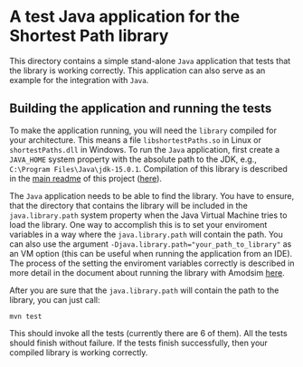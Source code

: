 A test Java application for the Shortest Path library
=====================================================

This directory contains a simple stand-alone `Java` application that tests that the library is working correctly. 
This application can also serve as an example for the integration with `Java`.

Building the application and running the tests
----------------------------------------------

To make the application running, you will need the `library` compiled for your architecture. 
This means a file `libshortestPaths.so` in Linux or `shortestPaths.dll` in Windows.
To run the `Java` application, first create a `JAVA_HOME` system property with the absolute path to the JDK, e.g., `C:\Program Files\Java\jdk-15.0.1`.
Compilation of this library is described in the [main readme](../README.md) of this project ([here](../README.md)).

The `Java` application needs to be able to find the library. 
You have to ensure, that the directory that contains the library will be included in the `java.library.path` 
system property when the Java Virtual Machine tries to load the library. 
One way to accomplish this is to set your enviroment variables in a way where the `java.library.path` will contain 
the path. 
You can also use the argument `-Djava.library.path="your_path_to_library"` as an VM option (this can be useful 
when running the application from an IDE). 
The process of the setting the enviroment variables correctly is described in more detail in the document about running 
the library with Amodsim [here](../AMOD_README.md).

After you are sure that the `java.library.path` will contain the path to the library, you can just call:

```
mvn test
```

This should invoke all the tests (currently there are 6 of them). 
All the tests should finish without failure. 
If the tests finish successfully, then your compiled library is working correctly.
